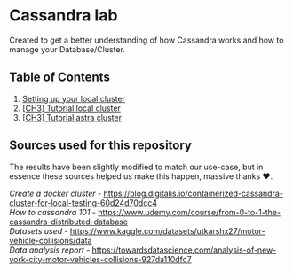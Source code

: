 # Cassandra lab

Created to get a better understanding of how Cassandra works and how to manage your Database/Cluster.


## Table of Contents

1. [Setting up your local cluster](./docs/setup-docker.md)
2. [[CH3] Tutorial local cluster](./docs/local-tutorial.md)
2. [[CH3] Tutorial astra cluster](./docs/astra-tutorial.md)

## Sources used for this repository

The results have been slightly modified to match our use-case, but in essence these sources helped us make this happen, massive thanks ❤️.

*Create a docker cluster* - 
https://blog.digitalis.io/containerized-cassandra-cluster-for-local-testing-60d24d70dcc4<br />
*How to cassandra 101* - 
https://www.udemy.com/course/from-0-to-1-the-cassandra-distributed-database<br />
*Datasets used* - https://www.kaggle.com/datasets/utkarshx27/motor-vehicle-collisions/data<br />
*Data analysis report* - https://towardsdatascience.com/analysis-of-new-york-city-motor-vehicles-collisions-927da110dfc7<br />

